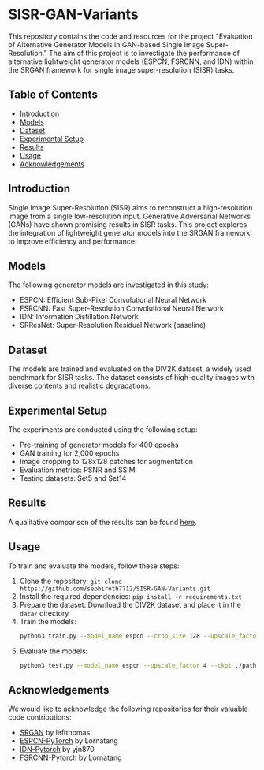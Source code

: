 
# SISR-GAN-Variants

This repository contains the code and resources for the project "Evaluation of Alternative Generator Models in GAN-based Single Image Super-Resolution." The aim of this project is to investigate the performance of alternative lightweight generator models (ESPCN, FSRCNN, and IDN) within the SRGAN framework for single image super-resolution (SISR) tasks.

## Table of Contents
- [Introduction](#introduction)
- [Models](#models)
- [Dataset](#dataset)
- [Experimental Setup](#experimental-setup)
- [Results](#results)
- [Usage](#usage)
- [Acknowledgements](#acknowledgements)

## Introduction
Single Image Super-Resolution (SISR) aims to reconstruct a high-resolution image from a single low-resolution input. Generative Adversarial Networks (GANs) have shown promising results in SISR tasks. This project explores the integration of lightweight generator models into the SRGAN framework to improve efficiency and performance.

## Models
The following generator models are investigated in this study:
- ESPCN: Efficient Sub-Pixel Convolutional Neural Network
- FSRCNN: Fast Super-Resolution Convolutional Neural Network
- IDN: Information Distillation Network
- SRResNet: Super-Resolution Residual Network (baseline)

## Dataset
The models are trained and evaluated on the DIV2K dataset, a widely used benchmark for SISR tasks. The dataset consists of high-quality images with diverse contents and realistic degradations.

## Experimental Setup
The experiments are conducted using the following setup:
- Pre-training of generator models for 400 epochs
- GAN training for 2,000 epochs
- Image cropping to 128x128 patches for augmentation
- Evaluation metrics: PSNR and SSIM
- Testing datasets: Set5 and Set14

## Results
A qualitative comparison of the results can be found [here](https://imgsli.com/MjU3NzUw/1/9).

## Usage
To train and evaluate the models, follow these steps:
1. Clone the repository: `git clone https://github.com/sephiroth7712/SISR-GAN-Variants.git`
2. Install the required dependencies: `pip install -r requirements.txt`
3. Prepare the dataset: Download the DIV2K dataset and place it in the `data/` directory
4. Train the models: 
	```bash
	python3 train.py --model_name espcn --crop_size 128 --upscale_factor 4 --num_epochs 8000 --warmup_batches 5000
	```
5. Evaluate the models:
	```bash
	python3 test.py --model_name espcn --upscale_factor 4 --ckpt ./path/to/model/checkpoint.pth --image_name ./path/to/image.png
	```

## Acknowledgements
We would like to acknowledge the following repositories for their valuable code contributions:
- [SRGAN](https://github.com/leftthomas/SRGAN) by leftthomas
- [ESPCN-PyTorch](https://github.com/Lornatang/ESPCN-PyTorch) by Lornatang
- [IDN-Pytorch](https://github.com/yjn870/IDN-pytorch) by yjn870
- [FSRCNN-Pytorch](https://github.com/Lornatang/FSRCNN-PyTorch) by Lornatang
